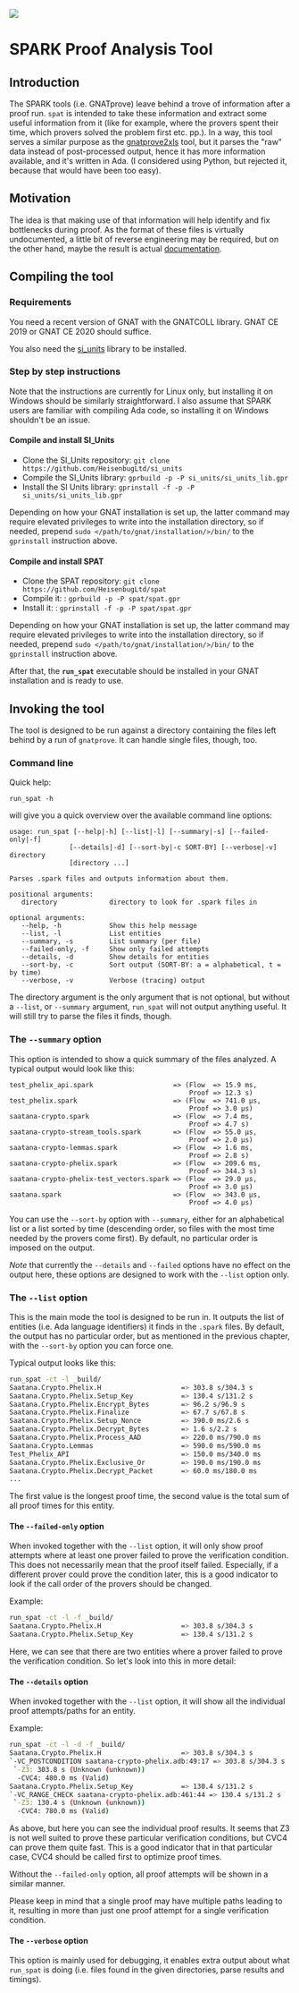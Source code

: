 ![](https://raw.githubusercontent.com/HeisenbugLtd/heisenbugltd.github.io/master/assets/img/spat/cover.png)

# SPARK Proof Analysis Tool

## Introduction

The SPARK tools (i.e. GNATprove) leave behind a trove of information after a
proof run. `spat` is intended to take these information and extract some useful
information from it (like for example, where the provers spent their time,
which provers solved the problem first etc. pp.).
In a way, this tool serves a similar purpose as the
[gnatprove2xls](https://github.com/damaki/gnatprove2xls)
tool, but it parses the "raw" data instead of post-processed output, hence it
has more information available, and it's written in Ada. (I considered using
Python, but rejected it, because that would have been too easy).

## Motivation

The idea is that making use of that information will help identify and fix
bottlenecks during proof. As the format of these files is virtually
undocumented, a little bit of reverse engineering may be required, but on the
other hand, maybe the result is actual
[documentation](https://github.com/HeisenbugLtd/spat/blob/master/doc/spark_file_format.md).

## Compiling the tool

### Requirements

You need a recent version of GNAT with the GNATCOLL library. GNAT CE 2019 or
GNAT CE 2020 should suffice.

You also need the [si_units](https://github.com/HeisenbugLtd/si_units) library
to be installed.

### Step by step instructions

Note that the instructions are currently for Linux only, but installing it on
Windows should be similarly straightforward. I also assume that SPARK users are
familiar with compiling Ada code, so installing it on Windows shouldn't be an
issue.

#### Compile and install SI_Units

* Clone the SI_Units repository: `git clone https://github.com/HeisenbugLtd/si_units`
* Compile the SI_Units library: `gprbuild -p -P si_units/si_units_lib.gpr`
* Install the SI Units library: `gprinstall -f -p -P si_units/si_units_lib.gpr`

Depending on how your GNAT installation is set up, the latter command may
require elevated privileges to write into the installation directory, so if
needed, prepend `sudo </path/to/gnat/installation/>/bin/` to the `gprinstall`
instruction above.

#### Compile and install SPAT

* Clone the SPAT repository: `git clone https://github.com/HeisenbugLtd/spat`
* Compile it:              : `gprbuild -p -P spat/spat.gpr`
* Install it:              : `gprinstall -f -p -P spat/spat.gpr`

Depending on how your GNAT installation is set up, the latter command may
require elevated privileges to write into the installation directory, so if
needed, prepend `sudo </path/to/gnat/installation/>/bin/` to the `gprinstall`
instruction above.

After that, the **`run_spat`** executable should be installed in your GNAT
installation and is ready to use.

## Invoking the tool

The tool is designed to be run against a directory containing the files left
behind by a run of `gnatprove`. It can handle single files, though, too.

### Command line

Quick help:

`run_spat -h`

will give you a quick overview over the available command line options:

```
usage: run_spat [--help|-h] [--list|-l] [--summary|-s] [--failed-only|-f] 
               [--details|-d] [--sort-by|-c SORT-BY] [--verbose|-v] directory 
               [directory ...] 

Parses .spark files and outputs information about them.

positional arguments:
   directory             directory to look for .spark files in
   
optional arguments:
   --help, -h            Show this help message
   --list, -l            List entities
   --summary, -s         List summary (per file)
   --failed-only, -f     Show only failed attempts
   --details, -d         Show details for entities
   --sort-by, -c         Sort output (SORT-BY: a = alphabetical, t = by time)
   --verbose, -v         Verbose (tracing) output
```

The directory argument is the only argument that is not optional, but without a
`--list`, or `--summary` argument, `run_spat` will not output anything useful.
It will still try to parse the files it finds, though.

### The `--summary` option

This option is intended to show a quick summary of the files analyzed. A
typical output would look like this:

```
test_phelix_api.spark                    => (Flow  => 15.9 ms,
                                             Proof => 12.3 s)
test_phelix.spark                        => (Flow  => 741.0 µs,
                                             Proof => 3.0 µs)
saatana-crypto.spark                     => (Flow  => 7.4 ms,
                                             Proof => 4.7 s)
saatana-crypto-stream_tools.spark        => (Flow  => 55.0 µs,
                                             Proof => 2.0 µs)
saatana-crypto-lemmas.spark              => (Flow  => 1.6 ms,
                                             Proof => 2.8 s)
saatana-crypto-phelix.spark              => (Flow  => 209.6 ms,
                                             Proof => 344.3 s)
saatana-crypto-phelix-test_vectors.spark => (Flow  => 29.0 µs,
                                             Proof => 3.0 µs)
saatana.spark                            => (Flow  => 343.0 µs,
                                             Proof => 4.0 µs)
```

You can use the `--sort-by` option with `--summary`, either for an alphabetical
list or a list sorted by time (descending order, so files with the most time
needed by the provers come first). By default, no particular order is imposed
on the output.

*Note* that currently the `--details` and `--failed` options have no effect on
the output here, these options are designed to work with the `--list` option
only.

### The `--list` option

This is the main mode the tool is designed to be run in. It outputs the list of
entities (i.e. Ada language identifiers) it finds in the `.spark` files. By
default, the output has no particular order, but as mentioned in the previous
chapter, with the `--sort-by` option you can force one.

Typical output looks like this:

```sh
run_spat -ct -l _build/
Saatana.Crypto.Phelix.H                    => 303.8 s/304.3 s
Saatana.Crypto.Phelix.Setup_Key            => 130.4 s/131.2 s
Saatana.Crypto.Phelix.Encrypt_Bytes        => 96.2 s/96.9 s
Saatana.Crypto.Phelix.Finalize             => 67.7 s/67.8 s
Saatana.Crypto.Phelix.Setup_Nonce          => 390.0 ms/2.6 s
Saatana.Crypto.Phelix.Decrypt_Bytes        => 1.6 s/2.2 s
Saatana.Crypto.Phelix.Process_AAD          => 220.0 ms/790.0 ms
Saatana.Crypto.Lemmas                      => 590.0 ms/590.0 ms
Test_Phelix_API                            => 150.0 ms/340.0 ms
Saatana.Crypto.Phelix.Exclusive_Or         => 190.0 ms/190.0 ms
Saatana.Crypto.Phelix.Decrypt_Packet       => 60.0 ms/180.0 ms
...
```

The first value is the longest proof time, the second value is the total sum of
all proof times for this entity.

#### The `--failed-only` option

When invoked together with the `--list` option, it will only show proof
attempts where at least one prover failed to prove the verification condition.
This does not necessarily mean that the proof itself failed. Especially, if a
different prover could prove the condition later, this is a good indicator to
look if the call order of the provers should be changed.

Example:

```sh
run_spat -ct -l -f _build/
Saatana.Crypto.Phelix.H                    => 303.8 s/304.3 s
Saatana.Crypto.Phelix.Setup_Key            => 130.4 s/131.2 s
```

Here, we can see that there are two entities where a prover failed to prove the
verification condition. So let's look into this in more detail:

#### The `--details` option

When invoked together with the `--list` option, it will show all the individual
proof attempts/paths for an entity.

Example:

```sh
run_spat -ct -l -d -f _build/
Saatana.Crypto.Phelix.H                    => 303.8 s/304.3 s
`-VC_POSTCONDITION saatana-crypto-phelix.adb:49:17 => 303.8 s/304.3 s
 `-Z3: 303.8 s (Unknown (unknown))
  -CVC4: 480.0 ms (Valid)
Saatana.Crypto.Phelix.Setup_Key            => 130.4 s/131.2 s
`-VC_RANGE_CHECK saatana-crypto-phelix.adb:461:44 => 130.4 s/131.2 s
 `-Z3: 130.4 s (Unknown (unknown))
  -CVC4: 780.0 ms (Valid)
```

As above, but here you can see the individual proof results. It seems that Z3
is not well suited to prove these particular verification conditions, but CVC4
can prove them quite fast. This is a good indicator that in that particular
case, CVC4 should be called first to optimize proof times.

Without the `--failed-only` option, all proof attempts will be shown in a similar
manner.

Please keep in mind that a single proof may have multiple paths leading to it,
resulting in more than just one proof attempt for a single verification
condition.

#### The `--verbose` option

This option is mainly used for debugging, it enables extra output about what
`run_spat` is doing (i.e. files found in the given directories, parse results
and timings).
